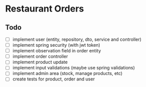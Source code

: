 # Restaurant Orders

## Todo
- [ ] implement user (entity, repository, dto, service and controller)
- [ ] implement spring security (with jwt token)
- [ ] implement observation field in order entity
- [ ] implement order controller
- [ ] implement product update
- [ ] implement input validations (maybe use spring validations)
- [ ] implement admin area (stock, manage products, etc)
- [ ] create tests for product, order and user